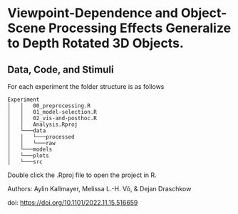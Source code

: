 # Viewpoint-Dependence and Object-Scene Processing Effects Generalize to Depth Rotated 3D Objects.

## Data, Code, and Stimuli

For each experiment the folder structure is as follows

```
Experiment
│   │   00_preprocessing.R
│   │   01_model-selection.R
│   │   02_vis-and-posthoc.R
│   │   Analysis.Rproj
│   └───data
│   │   └───processed
│   │   └───raw
│   └───models
│   └───plots
│   └───src   
```

Double click the .Rproj file to open the project in R.

Authors: Aylin Kallmayer, Melissa L.-H. Võ, & Dejan Draschkow

doi: https://doi.org/10.1101/2022.11.15.516659

